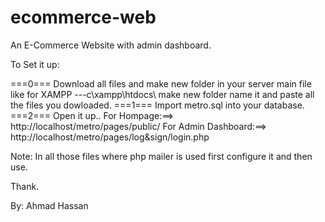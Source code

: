 # ecommerce-web
An E-Commerce Website with admin dashboard.

To Set it up:

===0=== Download all files and make new folder in your server main file like for XAMPP ---c\xampp\htdocs\  make new folder name it and paste all the files you dowloaded.
===1=== Import metro.sql into your database.
===2=== Open it up..
For Hompage:==> http://localhost/metro/pages/public/
For Admin Dashboard:==> http://localhost/metro/pages/log&sign/login.php

Note: In all those files where php mailer is used first configure it and then use.

Thank.

By: Ahmad Hassan
